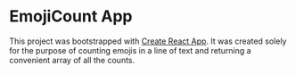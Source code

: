 # EmojiCount App

This project was bootstrapped with [Create React App](https://github.com/facebook/create-react-app). It was created solely for the purpose of counting emojis in a line of text and returning a convenient array of all the counts.